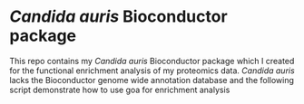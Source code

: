 # _Candida auris_ Bioconductor package
This repo contains my _*Candida auris*_ Bioconductor package which I created for the functional enrichment analysis of my proteomics data.
 _*Candida auris*_ lacks the Bioconductor genome wide annotation database and the following script demonstrate how to use goa for enrichment analysis

